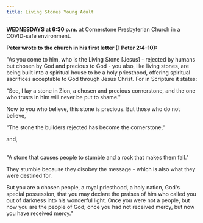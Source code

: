```yaml
---
title: Living Stones Young Adult
---
```

**WEDNESDAYS at 6:30 p.m.** at Cornerstone Presbyterian Church in a COVID-safe environment.

**Peter wrote to the church in his first letter (1 Peter 2:4-10):**

"As you come to him, who is the Living Stone \[Jesus] - rejected by humans but chosen by God and precious to God - you also, like living stones, are being built into a spiritual house to be a holy priesthood, offering spiritual sacrifices acceptable to God through Jesus Christ. For in Scripture it states:

"See, I lay a stone in Zion, a chosen and precious cornerstone, and the one who trusts in him will never be put to shame." 

Now to you who believe, this stone is precious. But those who do not believe, 

"The stone the builders rejected has become the cornerstone,"

and,

\
"A stone that causes people to stumble and a rock that makes them fall."

They stumble because they disobey the message - which is also what they were destined for.

But you are a chosen people, a royal priesthood, a holy nation, God's special possession, that you may declare the praises of him who called you out of darkness into his wonderful light. Once you were not a people, but now you are the people of God; once you had not received mercy, but now you have received mercy."